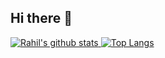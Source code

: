 ## Hi there 👋

[![Rahil's github stats](https://github-readme-stats.vercel.app/api?username=rahilmittal1&show_icons=true&count_private=true&theme=radical&line_height=35) ![Top Langs](https://github-readme-stats.vercel.app/api/top-langs/?username=rahilmittal1&theme=radical&hide_title=true&exclude_repo=adpro)](https://github.com/anuraghazra/github-readme-stats)
<!--
**rahilmittal1/rahilmittal1** is a ✨ _special_ ✨ repository because its `README.md` (this file) appears on your GitHub profile.

Here are some ideas to get you started:

- 🔭 I’m currently working on ...
- 🌱 I’m currently learning ...
- 👯 I’m looking to collaborate on ...
- 🤔 I’m looking for help with ...
- 💬 Ask me about ...
- 📫 How to reach me: ...
- 😄 Pronouns: ...
- ⚡ Fun fact: ...
-->
